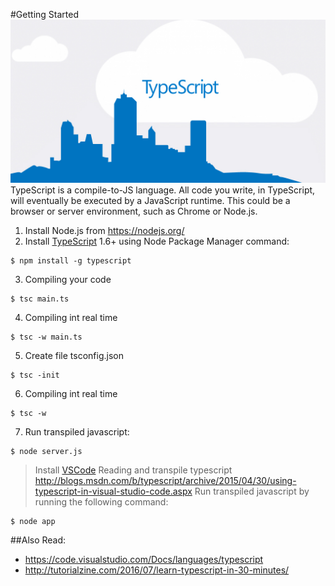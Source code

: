 #Getting Started
![typescript.jpg](assets/imgs/typescript.jpg)
TypeScript is a compile-to-JS language. All code you write, in TypeScript, will eventually be executed by a JavaScript runtime. This could be a browser or server environment, such as Chrome or Node.js.

1. Install Node.js from https://nodejs.org/
2. Install [TypeScript](http://www.typescriptlang.org/#Download) 1.6+ using Node Package Manager command:  
```
$ npm install -g typescript
```
3. Compiling your code
```
$ tsc main.ts
```	
4. Compiling int real time
```
$ tsc -w main.ts
```	
5. Create file tsconfig.json
```
$ tsc -init
```	
6. Compiling int real time
```
$ tsc -w
```	
7. Run transpiled javascript:
```
$ node server.js
```	


> Install [VSCode](https://code.visualstudio.com/Download)
> Reading and transpile typescript http://blogs.msdn.com/b/typescript/archive/2015/04/30/using-typescript-in-visual-studio-code.aspx
> Run transpiled javascript by running the following command:
```
$ node app
```		
		
##Also Read:
+ https://code.visualstudio.com/Docs/languages/typescript
+ http://tutorialzine.com/2016/07/learn-typescript-in-30-minutes/
